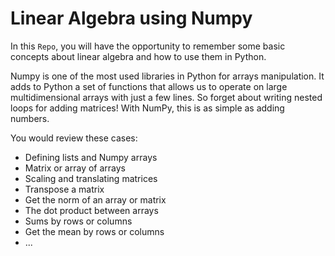 # Linear Algebra using Numpy
In this `Repo`, you will have the opportunity to remember some basic concepts about linear algebra and how to use them in Python.

Numpy is one of the most used libraries in Python for arrays manipulation. It adds to Python a set of functions that allows us to operate on large multidimensional arrays with just a few lines. So forget about writing nested loops for adding matrices! With NumPy, this is as simple as adding numbers.

You would review these cases:

- Defining lists and Numpy arrays
- Matrix or array of arrays
- Scaling and translating matrices
- Transpose a matrix
- Get the norm of an array or matrix
- The dot product between arrays
- Sums by rows or columns
- Get the mean by rows or columns
- ...
